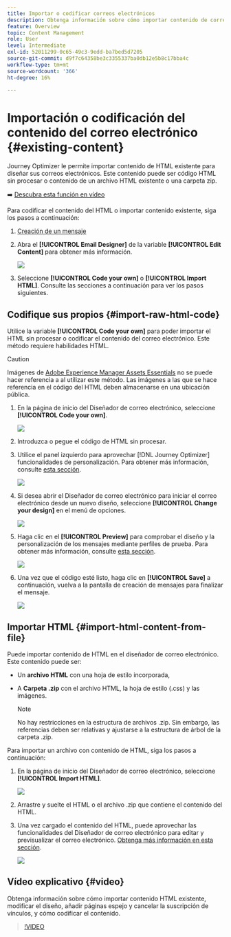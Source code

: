 ```yaml
---
title: Importar o codificar correos electrónicos
description: Obtenga información sobre cómo importar contenido de correo electrónico o codificar sus correos electrónicos
feature: Overview
topic: Content Management
role: User
level: Intermediate
exl-id: 52011299-0c65-49c3-9edd-ba7bed5d7205
source-git-commit: d9f7c64358be3c3355337ba0db12e5b8c17bba4c
workflow-type: tm+mt
source-wordcount: '366'
ht-degree: 16%

---
```


# Importación o codificación del contenido del correo electrónico {#existing-content}

Journey Optimizer le permite importar contenido de HTML existente para diseñar sus correos electrónicos. Este contenido puede ser código HTML sin procesar o contenido de un archivo HTML existente o una carpeta zip.

➡️ [Descubra esta función en vídeo](#video)

Para codificar el contenido del HTML o importar contenido existente, siga los pasos a continuación:

1. [Creación de un mensaje ](create-message.md)

1. Abra el **[!UICONTROL Email Designer]** de la variable **[!UICONTROL Edit Content]** para obtener más información.

   ![](assets/import-html_1.png)

1. Seleccione **[!UICONTROL Code your own]** o **[!UICONTROL Import HTML]**. Consulte las secciones a continuación para ver los pasos siguientes.

## Codifique sus propios {#import-raw-html-code}

Utilice la variable **[!UICONTROL Code your own]** para poder importar el HTML sin procesar o codificar el contenido del correo electrónico. Este método requiere habilidades HTML.

>[!CAUTION]
>
> Imágenes de [Adobe Experience Manager Assets Essentials](assets-essentials.md) no se puede hacer referencia a al utilizar este método. Las imágenes a las que se hace referencia en el código del HTML deben almacenarse en una ubicación pública.

1. En la página de inicio del Diseñador de correo electrónico, seleccione **[!UICONTROL Code your own]**.

   ![](assets/code-your-own.png)

1. Introduzca o pegue el código de HTML sin procesar.

1. Utilice el panel izquierdo para aprovechar [!DNL Journey Optimizer] funcionalidades de personalización. Para obtener más información, consulte [esta sección](../personalization/personalize.md).

   ![](assets/code-editor.png)

1. Si desea abrir el Diseñador de correo electrónico para iniciar el correo electrónico desde un nuevo diseño, seleccione **[!UICONTROL Change your design]** en el menú de opciones.

   ![](assets/code-editor-change-design.png)

1. Haga clic en el **[!UICONTROL Preview]** para comprobar el diseño y la personalización de los mensajes mediante perfiles de prueba. Para obtener más información, consulte [esta sección](preview.md).

   ![](assets/code-editor-preview.png)

1. Una vez que el código esté listo, haga clic en **[!UICONTROL Save]** a continuación, vuelva a la pantalla de creación de mensajes para finalizar el mensaje.

   ![](assets/code-editor-save.png)

## Importar HTML {#import-html-content-from-file}

Puede importar contenido de HTML en el diseñador de correo electrónico. Este contenido puede ser:

* Un **archivo HTML** con una hoja de estilo incorporada,
* A **Carpeta .zip** con el archivo HTML, la hoja de estilo (.css) y las imágenes.

   >[!NOTE]
   >
   >No hay restricciones en la estructura de archivos .zip. Sin embargo, las referencias deben ser relativas y ajustarse a la estructura de árbol de la carpeta .zip.

Para importar un archivo con contenido de HTML, siga los pasos a continuación:

1. En la página de inicio del Diseñador de correo electrónico, seleccione **[!UICONTROL Import HTML]**.

   ![](assets/import-html_2.png)

1. Arrastre y suelte el HTML o el archivo .zip que contiene el contenido del HTML.

1. Una vez cargado el contenido del HTML, puede aprovechar las funcionalidades del Diseñador de correo electrónico para editar y previsualizar el correo electrónico. [Obtenga más información en esta sección](create-email-content.md).

   ![](assets/html-imported.png)

## Vídeo explicativo {#video}

Obtenga información sobre cómo importar contenido HTML existente, modificar el diseño, añadir páginas espejo y cancelar la suscripción de vínculos, y cómo codificar el contenido.

>[!VIDEO](https://video.tv.adobe.com/v/334102?quality=12)
